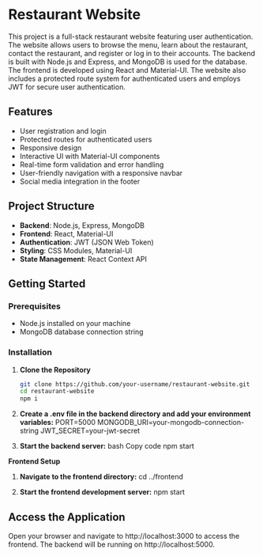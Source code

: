 # Restaurant Website

This project is a full-stack restaurant website featuring user authentication. The website allows users to browse the menu, learn about the restaurant, contact the restaurant, and register or log in to their accounts. The backend is built with Node.js and Express, and MongoDB is used for the database. The frontend is developed using React and Material-UI. The website also includes a protected route system for authenticated users and employs JWT for secure user authentication.

## Features
- User registration and login
- Protected routes for authenticated users
- Responsive design
- Interactive UI with Material-UI components
- Real-time form validation and error handling
- User-friendly navigation with a responsive navbar
- Social media integration in the footer

## Project Structure
- **Backend**: Node.js, Express, MongoDB
- **Frontend**: React, Material-UI
- **Authentication**: JWT (JSON Web Token)
- **Styling**: CSS Modules, Material-UI
- **State Management**: React Context API

## Getting Started

### Prerequisites
- Node.js installed on your machine
- MongoDB database connection string

### Installation

1. **Clone the Repository**
   ```bash
   git clone https://github.com/your-username/restaurant-website.git
   cd restaurant-website
   npm i

2. **Create a .env file in the backend directory and add your environment variables:**
PORT=5000
MONGODB_URI=your-mongodb-connection-string
JWT_SECRET=your-jwt-secret

3. **Start the backend server:**
bash
Copy code
npm start


**Frontend Setup**
1. **Navigate to the frontend directory:**
cd ../frontend

2. **Start the frontend development server:**
npm start

## Access the Application
Open your browser and navigate to http://localhost:3000 to access the frontend.
The backend will be running on http://localhost:5000.